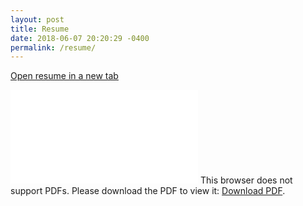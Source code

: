 ```yaml
---
layout: post
title: Resume
date: 2018-06-07 20:20:29 -0400
permalink: /resume/
---
```


<a href="{{site.resume}}" target="_blank">Open resume in a new tab</a>

<object data="{{site.resume}}" type="application/pdf" width="100%" height="700px">
    <embed src="{{site.resume}}">
        This browser does not support PDFs. Please download the PDF to view it: <a href="{{site.resume}}">Download PDF</a>.</p>
    </embed>
</object>